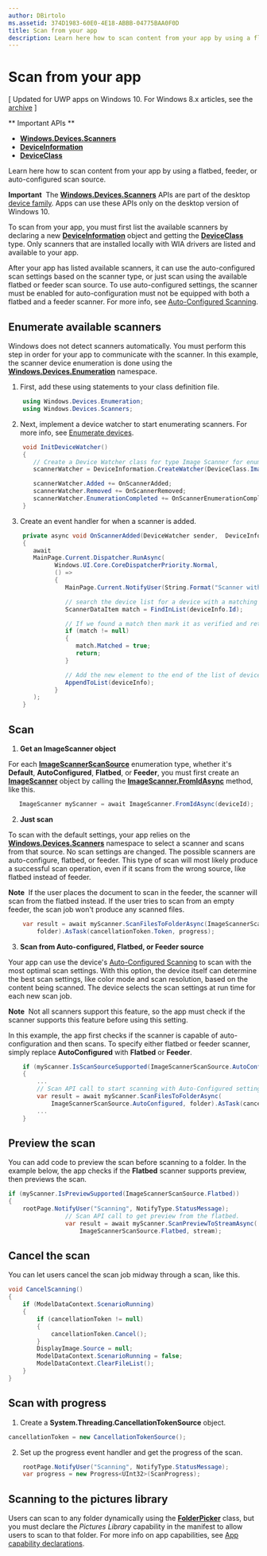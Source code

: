 ```yaml
---
author: DBirtolo
ms.assetid: 374D1983-60E0-4E18-ABBB-04775BAA0F0D
title: Scan from your app
description: Learn here how to scan content from your app by using a flatbed, feeder, or auto-configured scan source.
---
```

# Scan from your app

\[ Updated for UWP apps on Windows 10. For Windows 8.x articles, see the [archive](http://go.microsoft.com/fwlink/p/?linkid=619132) \]

** Important APIs **

-   [**Windows.Devices.Scanners**](https://msdn.microsoft.com/library/windows/apps/Dn264250)
-   [**DeviceInformation**](https://msdn.microsoft.com/library/windows/apps/BR225393)
-   [**DeviceClass**](https://msdn.microsoft.com/library/windows/apps/BR225381)

Learn here how to scan content from your app by using a flatbed, feeder, or auto-configured scan source.

**Important**  The [**Windows.Devices.Scanners**](https://msdn.microsoft.com/library/windows/apps/Dn264250) APIs are part of the desktop [device family](https://msdn.microsoft.com/library/windows/apps/Dn894631). Apps can use these APIs only on the desktop version of Windows 10.

To scan from your app, you must first list the available scanners by declaring a new [**DeviceInformation**](https://msdn.microsoft.com/library/windows/apps/BR225393) object and getting the [**DeviceClass**](https://msdn.microsoft.com/library/windows/apps/BR225381) type. Only scanners that are installed locally with WIA drivers are listed and available to your app.

After your app has listed available scanners, it can use the auto-configured scan settings based on the scanner type, or just scan using the available flatbed or feeder scan source. To use auto-configured settings, the scanner must be enabled for auto-configuration must not be equipped with both a flatbed and a feeder scanner. For more info, see [Auto-Configured Scanning](https://msdn.microsoft.com/library/windows/hardware/Ff539393).

## Enumerate available scanners

Windows does not detect scanners automatically. You must perform this step in order for your app to communicate with the scanner. In this example, the scanner device enumeration is done using the [**Windows.Devices.Enumeration**](https://msdn.microsoft.com/library/windows/apps/BR225459) namespace.

1.  First, add these using statements to your class definition file.

``` csharp
    using Windows.Devices.Enumeration;
    using Windows.Devices.Scanners;
```

2.  Next, implement a device watcher to start enumerating scanners. For more info, see [Enumerate devices](enumerate-devices.md).

```csharp
    void InitDeviceWatcher()
    {
       // Create a Device Watcher class for type Image Scanner for enumerating scanners
       scannerWatcher = DeviceInformation.CreateWatcher(DeviceClass.ImageScanner);

       scannerWatcher.Added += OnScannerAdded;
       scannerWatcher.Removed += OnScannerRemoved;
       scannerWatcher.EnumerationCompleted += OnScannerEnumerationComplete;
    }
```

3.  Create an event handler for when a scanner is added.

```csharp
    private async void OnScannerAdded(DeviceWatcher sender,  DeviceInformation deviceInfo)
    {
       await
       MainPage.Current.Dispatcher.RunAsync(
             Windows.UI.Core.CoreDispatcherPriority.Normal,
             () =>
             {
                MainPage.Current.NotifyUser(String.Format("Scanner with device id {0} has been added", deviceInfo.Id), NotifyType.StatusMessage);

                // search the device list for a device with a matching device id
                ScannerDataItem match = FindInList(deviceInfo.Id);

                // If we found a match then mark it as verified and return
                if (match != null)
                {
                   match.Matched = true;
                   return;
                }

                // Add the new element to the end of the list of devices
                AppendToList(deviceInfo);
             }
       );
    }
```

## Scan

1.  **Get an ImageScanner object**

For each [**ImageScannerScanSource**](https://msdn.microsoft.com/library/windows/apps/Dn264238) enumeration type, whether it's **Default**, **AutoConfigured**, **Flatbed**, or **Feeder**, you must first create an [**ImageScanner**](https://msdn.microsoft.com/library/windows/apps/Dn263806) object by calling the [**ImageScanner.FromIdAsync**](https://msdn.microsoft.com/library/windows/apps/windows.devices.scanners.imagescanner.fromidasync) method, like this.

 ```csharp
    ImageScanner myScanner = await ImageScanner.FromIdAsync(deviceId);
 ```

2.  **Just scan**

To scan with the default settings, your app relies on the [**Windows.Devices.Scanners**](https://msdn.microsoft.com/library/windows/apps/Dn264250) namespace to select a scanner and scans from that source. No scan settings are changed. The possible scanners are auto-configure, flatbed, or feeder. This type of scan will most likely produce a successful scan operation, even if it scans from the wrong source, like flatbed instead of feeder.

**Note**  If the user places the document to scan in the feeder, the scanner will scan from the flatbed instead. If the user tries to scan from an empty feeder, the scan job won't produce any scanned files.
 
```csharp
    var result = await myScanner.ScanFilesToFolderAsync(ImageScannerScanSource.Default, 
        folder).AsTask(cancellationToken.Token, progress);
```

3.  **Scan from Auto-configured, Flatbed, or Feeder source**

Your app can use the device's [Auto-Configured Scanning](https://msdn.microsoft.com/library/windows/hardware/Ff539393) to scan with the most optimal scan settings. With this option, the device itself can determine the best scan settings, like color mode and scan resolution, based on the content being scanned. The device selects the scan settings at run time for each new scan job.

**Note**  Not all scanners support this feature, so the app must check if the scanner supports this feature before using this setting.

In this example, the app first checks if the scanner is capable of auto-configuration and then scans. To specify either flatbed or feeder scanner, simply replace **AutoConfigured** with **Flatbed** or **Feeder**.

```csharp
    if (myScanner.IsScanSourceSupported(ImageScannerScanSource.AutoConfigured))
    {
        ...
        // Scan API call to start scanning with Auto-Configured settings. 
        var result = await myScanner.ScanFilesToFolderAsync(
            ImageScannerScanSource.AutoConfigured, folder).AsTask(cancellationToken.Token, progress);
        ...
    }
```

## Preview the scan

You can add code to preview the scan before scanning to a folder. In the example below, the app checks if the **Flatbed** scanner supports preview, then previews the scan.

```csharp
if (myScanner.IsPreviewSupported(ImageScannerScanSource.Flatbed))
{
    rootPage.NotifyUser("Scanning", NotifyType.StatusMessage);
                // Scan API call to get preview from the flatbed.
                var result = await myScanner.ScanPreviewToStreamAsync(
                    ImageScannerScanSource.Flatbed, stream);
```

## Cancel the scan

You can let users cancel the scan job midway through a scan, like this.

```csharp
void CancelScanning()
{
    if (ModelDataContext.ScenarioRunning)
    {
        if (cancellationToken != null)
        {
            cancellationToken.Cancel();
        }                
        DisplayImage.Source = null;
        ModelDataContext.ScenarioRunning = false;
        ModelDataContext.ClearFileList();
    }
}
```

## Scan with progress

1.  Create a **System.Threading.CancellationTokenSource** object.

```csharp
cancellationToken = new CancellationTokenSource();
```

2.  Set up the progress event handler and get the progress of the scan.

```csharp
    rootPage.NotifyUser("Scanning", NotifyType.StatusMessage);
    var progress = new Progress<UInt32>(ScanProgress);
```

## Scanning to the pictures library

Users can scan to any folder dynamically using the [**FolderPicker**](https://msdn.microsoft.com/library/windows/apps/BR207881) class, but you must declare the *Pictures Library* capability in the manifest to allow users to scan to that folder. For more info on app capabilities, see [App capability declarations](https://msdn.microsoft.com/library/windows/apps/Mt270968).


